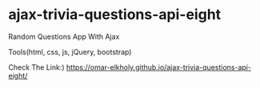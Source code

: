 # ajax-trivia-questions-api-eight
Random Questions App With Ajax

Tools(html, css, js, jQuery, bootstrap)

Check The Link:) https://omar-elkholy.github.io/ajax-trivia-questions-api-eight/
